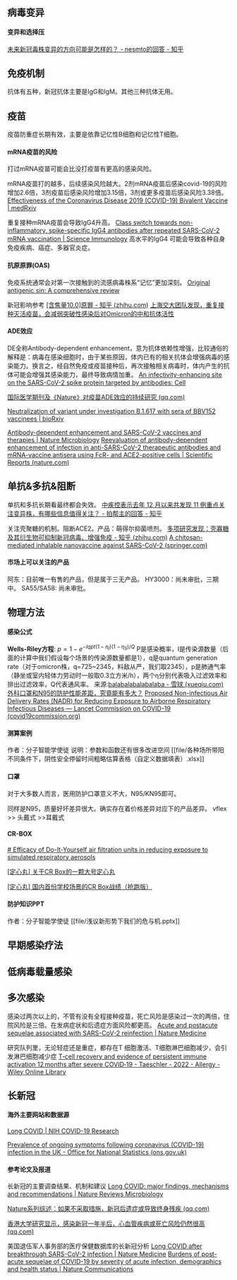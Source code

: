 
## 病毒变异

#### 变异和选择压
[未来新冠毒株变异的方向可能是怎样的？ - nesmto的回答 - 知乎](https://www.zhihu.com/question/577118293/answer/2840795212)

## 免疫机制

抗体有五种，新冠抗体主要是IgG和IgM。其他三种抗体无用。

## 疫苗

疫苗防重症长期有效，主要是依靠记忆性B细胞和记忆性T细胞。

#### mRNA疫苗的风险
打过mRNA疫苗可能会比没打疫苗有更高的感染风险。

mRNA疫苗打的越多，后续感染风险越大。2剂mRNA疫苗后感染covid-19的风险增加2.6倍，3剂疫苗后感染风险增加3.15倍，3剂或更多疫苗后感染风险3.38倍。
[Effectiveness of the Coronavirus Disease 2019 (COVID-19) Bivalent Vaccine | medRxiv](https://www.medrxiv.org/content/10.1101/2022.12.17.22283625v1)

重复接种mRNA疫苗会导致IgG4升高。
[Class switch towards non-inflammatory, spike-specific IgG4 antibodies after repeated SARS-CoV-2 mRNA vaccination | Science Immunology](https://www.science.org/doi/10.1126/sciimmunol.ade2798)
高水平的IgG4 可能会导致各种自身免疫疾病、癌症、多器官炎症。

#### 抗原原罪(OAS)
免疫系统通常会对第一次接触到的流感病毒株系“记忆”更加深刻。
[Original antigenic sin: A comprehensive review](https://doi.org/10.1016/j.jaut.2017.04.008)

新冠影响参考
[[含焦量10.0]原罪 - 知乎 (zhihu.com)](https://zhuanlan.zhihu.com/p/465131343)
[上海交大团队发现，重复接种灭活疫苗，会减弱突破性感染后对Omicron的中和抗体活性](https://mp.weixin.qq.com/s/HvkjLMXIEL_I0REobwZoZA)

#### ADE效应
DE全称Antibody-dependent enhancement，意为抗体依赖性增强，比较通俗的解释是：病毒在感染细胞时，由于某些原因，体内已有的相关抗体会增强病毒的感染能力。换言之，经自然免疫或疫苗接种后，再次接触相关病毒时，体内产生的抗体可能会增强其感染能力，最终导致病情加重。
[An infectivity-enhancing site on the SARS-CoV-2 spike protein targeted by antibodies: Cell](https://www.cell.com/cell/fulltext/S0092-8674(21)00662-0?_returnURL=https%3A%2F%2Flinkinghub.elsevier.com%2Fretrieve%2Fpii%2FS0092867421006620%3Fshowall%3Dtrue)

[国际医学期刊及《Nature》对疫苗ADE效应的持续研究 (qq.com)](https://mp.weixin.qq.com/s/WSziVEX_XrR2FdsgvbQGWA)

[Neutralization of variant under investigation B.1.617 with sera of BBV152 vaccinees | bioRxiv](https://www.biorxiv.org/content/10.1101/2021.04.23.441101v1.full)

[Antibody-dependent enhancement and SARS-CoV-2 vaccines and therapies | Nature Microbiology](https://www.nature.com/articles/s41564-020-00789-5)
[Reevaluation of antibody-dependent enhancement of infection in anti-SARS-CoV-2 therapeutic antibodies and mRNA-vaccine antisera using FcR- and ACE2-positive cells | Scientific Reports (nature.com)](https://www.nature.com/articles/s41598-022-19993-w)



## 单抗&多抗&阻断

单抗和多抗长期看最终都会失效。
[中疾控表示去年 12 月以来共发现 11 例重点关注变异株，有哪些信息值得关注？ - 拍帮主的回答 - 知乎](https://www.zhihu.com/question/580493178/answer/2861097344)

关注壳聚糖的机制。阻断ACE2。产品：萌得尔抑菌喷剂。
[多项研究发现：壳寡糖及其衍生物可抑制新冠病毒、增强免疫 - 知乎 (zhihu.com)](https://zhuanlan.zhihu.com/p/598746351?utm_campaign=shareopn&utm_medium=social&utm_oi=48054665216000&utm_psn=1602415483050946560&utm_source=wechat_session)
[A chitosan-mediated inhalable nanovaccine against SARS-CoV-2 (springer.com)](https://link.springer.com/epdf/10.1007/s12274-021-4012-9?sharing_token=gnwO9spySm04BpmQX0h6tPe4RwlQNchNByi7wbcMAY76bNnrb9cAbZBMKeIO5dw0sp3xEfw7hwUE_byG7kI8MBkhAyzBJJeLVtwxL-SkQwRTlC_BSZhQk91NJRVcNtH1uP-k7YU054DOuiLpALlQtFmJR612LOQIg63YgfpgJ70=)

#### 市场上可以关注的产品
阿东：目前唯一有售的产品，但是属于三无产品。
HY3000：尚未审批，三期中。
SA55/SA58: 尚未审批。

## 物理方法

#### 感染公式
**Wells-Riley方程**: $p=1-e^{-Iqpt(1-\eta_I)(1-\eta_S)/Q}$
P是感染概率，I是传染源数量（后面的计算中我们假设每个场景的传染源数量都是1），q是quantum generation rate（对于omicron株，q=725~2345，料敌从严，我们取2345），p是肺通气率（静坐或室内轻体力劳动时一般取0.3立方米/h），两个η分别代表吸入过滤效率和排出过滤效率，Q代表通风率。
来源:[balabalabalabalaba - 雪球 (xueqiu.com)](https://xueqiu.com/u/7949302585)
[外科口罩和N95的防护性能差距，究竟能有多大？](https://mp.weixin.qq.com/s/mHo5exRwBxpVdUS_7B4lWQ)
[Proposed Non-infectious Air Delivery Rates (NADR) for Reducing Exposure to Airborne Respiratory Infectious Diseases — Lancet Commission on COVID-19 (covid19commission.org)](https://covid19commission.org/commpub/lancet-covid-commission-tf-report-nov-2022)

#### 测算案例
作者：分子智能学使徒
说明：参数和函数还有很多改进空间
[[file/各种场所带阳不同条件下，阴性安全停留时间粗略估算表格（自定义数据填表）.xlsx]]

#### 口罩

对于大多数人而言，医用防护口罩意义不大，N95/KN95即可。

同样是N95，质量好坏差异很大。确实存在着价格差异对应下的产品差异。
vflex >> 头戴式 >>耳戴式

#### CR-BOX
[# Efficacy of Do-It-Yourself air filtration units in reducing exposure to simulated respiratory aerosols](https://doi.org/10.1016/j.buildenv.2022.109920)

[[定心丸] 关于CR Box的一颗大号定心丸](https://mp.weixin.qq.com/s?__biz=MzkxODI3NzY1Mg==&mid=2247498914&idx=1&sn=fe440eacbddec3189de9d20414b2ffe2&chksm=c1b167d9f6c6eecfc47e080cdca41face53fdc8a045a9c5b0af5a644eafc302bf31125f450ec&scene=21#wechat_redirect)

[[定心丸] 国内首份学校场景的CR Box战绩（抢跑版）](https://mp.weixin.qq.com/s/IGBVVPYMTQI4fzMGaWmHdQ)

#### 防护知识PPT

作者：分子智能学使徒
[[file/浅议新形势下我们的危与机.pptx]]

## 早期感染疗法

## 低病毒载量感染

## 多次感染
感染过两次以上的，不管有没有全程接种疫苗，死亡风险是感染过一次的两倍，住院风险是三倍。在发病症状和后遗症方面风险都更高。
[Acute and postacute sequelae associated with SARS-CoV-2 reinfection | Nature Medicine](https://www.nature.com/articles/s41591-022-02051-3)

研究队列里，无论轻症还是重症，都存在T 细胞激活、T细胞淋巴细胞减少，会引发淋巴细胞减少症
[T‐cell recovery and evidence of persistent immune activation 12 months after severe COVID‐19 - Taeschler - 2022 - Allergy - Wiley Online Library](https://onlinelibrary.wiley.com/doi/10.1111/all.15372)


## 长新冠

#### 海外主要网站和数据源
[Long COVID | NIH COVID-19 Research](https://covid19.nih.gov/covid-19-topics/long-covid)

[Prevalence of ongoing symptoms following coronavirus (COVID-19) infection in the UK - Office for National Statistics (ons.gov.uk)](https://www.ons.gov.uk/peoplepopulationandcommunity/healthandsocialcare/conditionsanddiseases/bulletins/prevalenceofongoingsymptomsfollowingcoronaviruscovid19infectionintheuk/5january2023)

#### 参考论文及报道
长新冠的主要调查结果、机制和建议
[Long COVID: major findings, mechanisms and recommendations | Nature Reviews Microbiology](https://www.nature.com/articles/s41579-022-00846-2)

[Nature系列综述：如果不采取措施，新冠后遗症或导致终身残疾 (qq.com)](https://mp.weixin.qq.com/s/UCsvEKDxbFKeF6cK1Tb71w)

[香港大学研究显示，感染新冠一年半后，心血管疾病或死亡风险仍然很高 (qq.com)](https://mp.weixin.qq.com/s/CojPCAjRrlXvl39Vm-c95w)

美国退伍军人事务部的医疗保健数据库的长新冠分析
[Long COVID after breakthrough SARS-CoV-2 infection | Nature Medicine](https://www.nature.com/articles/s41591-022-01840-0)
[Burdens of post-acute sequelae of COVID-19 by severity of acute infection, demographics and health status | Nature Communications](https://www.nature.com/articles/s41467-021-26513-3)